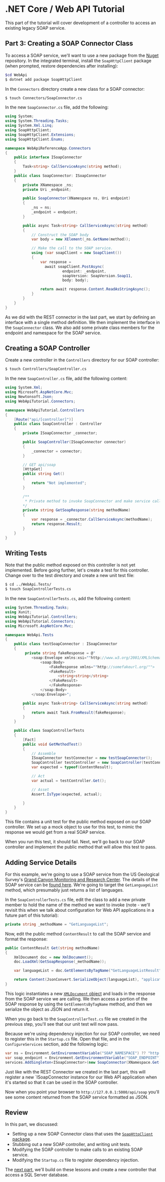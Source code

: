 # .NET Core / Web API Tutorial

This part of the tutorial will cover development of a controller to access an existing legacy SOAP service.

## Part 3: Creating a SOAP Connector Class

To access a SOAP service, we'll want to use a new package from the [Nuget](https://www.nuget.org/packages/SoapHttpClient/) repository. In the integrated terminal, install the `SoapHttpClient` package (when prompted, restore dependencies after installing):

```bash
$cd WebApi
$ dotnet add package SoapHttpClient
```

In the `Connectors` directory create a new class for a SOAP connector:

```bash
$ touch Connectors/SoapConnector.cs
```

In the new `SoapConnector.cs` file, add the following:

```csharp
using System;
using System.Threading.Tasks;
using System.Xml.Linq;
using SoapHttpClient;
using SoapHttpClient.Extensions;
using SoapHttpClient.Enums;

namespace WebApiReferenceApp.Connectors
{
    public interface ISoapConnector
    {
        Task<string> CallServiceAsync(string method);
    }
    public class SoapConnector: ISoapConnector
    {
        private XNamespace _ns;
        private Uri _endpoint;

        public SoapConnector(XNamespace ns, Uri endpoint)
        {
            _ns = ns;
            _endpoint = endpoint;
        }

        public async Task<string> CallServiceAsync(string method)
        {
            // Construct the SOAP body
            var body = new XElement(_ns.GetName(method));

            // Make the call to the SOAP service.
            using (var soapClient = new SoapClient())
            {
                var response =
                  await soapClient.PostAsync(
                          endpoint: _endpoint,
                          soapVersion: SoapVersion.Soap11,
                          body: body);

                return await response.Content.ReadAsStringAsync();
            }
        }
    }
}
```

As we did with the REST connector in the last part, we start by defining an interface with a single method definition. We then implement the interface in the `SoapConnector` class. We also add some private class members for the endpoint and namespace for the SOAP service.

## Creating a SOAP Controller

Create a new controller in the `Controllers` directory for our SOAP controller:

```bash
$ touch Controllers/SoapController.cs
```

In the new `SoapController.cs` file, add the following content:

```csharp
using System.Xml;
using Microsoft.AspNetCore.Mvc;
using Newtonsoft.Json;
using WebApiTutorial.Connectors;

namespace WebApiTutorial.Controllers
{
    [Route("api/[controller]")]
    public class SoapController : Controller
    {
        private ISoapConnector _connector;

        public SoapController(ISoapConnector connector)
        {
            _connector = connector;
        }

        // GET api/soap
        [HttpGet]
        public string Get()
        {
            return "Not implemented";
        }

        /**
         * Private method to invoke SoapConnector and make service call.       
        */
        private string GetSoapResponse(string methodName)
        {
            var response = _connector.CallServiceAsync(methodName);
            return response.Result;
        }
    }
}
```

## Writing Tests

Note that the public method exposed on this controller is not yet implemented. Before going further, let's create a test for this controller. Change over to the test directory and create a new unit test file:

```bash
$ cd ../WebApi.Tests/
$ touch SoapControllerTests.cs
```

In the new `SoapControllerTests.cs`, add the following content:

```csharp
using System.Threading.Tasks;
using Xunit;
using WebApiTutorial.Controllers;
using WebApiTutorial.Connectors;
using Microsoft.AspNetCore.Mvc;

namespace WebApi.Tests
{
    public class testSoapConnector : ISoapConnector
    {
         private string fakeResponse = @"
            <soap:Envelope xmlns:xsi=""http://www.w3.org/2001/XMLSchema-instance"" xmlns:xsd=""http://www.w3.org/2001/XMLSchema"" xmlns:soap=""http://schemas.xmlsoap.org/soap/envelope/"">
                <soap:Body>
                    <FakeResponse xmlns=""http://somefakeurl.org/"">
                    <FakeResult>
                        <string>string</string>
                    </FakeResult>
                    </FakeResponse>
                </soap:Body>
            </soap:Envelope>";

        public async Task<string> CallServiceAsync(string method)
        {            
            return await Task.FromResult(fakeResponse);
        }
    }

    public class SoapControllerTests
    {
        [Fact]
        public void GetMethodTest()
        {
            // Assemble
            ISoapConnector testConnector = new testSoapConnector();
            SoapController testController = new SoapController(testConnector);
            var expected = typeof(ContentResult);

            // Act
            var actual = testController.Get();

            // Asset
            Assert.IsType(expected, actual);

        }
    }
}
```

This file contains a unit test for the public method exposed on our SOAP controller. We set up a mock object to use for this test, to mimic the response we would get from a real SOAP service. 

When you run this test, it should fail. Next, we'll go back to our SOAP controller and implement the public method that will allow this test to pass.

## Adding Service Details

For this example, we're going to use a SOAP service from the US Geological Survey's [Grand Canyon Monitoring and Research Center](https://www.gcmrc.gov/). The details of the SOAP service can be [found here](https://www.gcmrc.gov/WebService.asmx). We're going to target the `GetLanguageList` method, which presumably just returns a list of languages.

In the `SoapControllerTests.cs` file, edit the class to add a new private member to hold the name of the method we want to invoke (note - we'll revisit this when we talk about configuration for Web API applications in a future part of this tutorial):

```csharp
private string _methodName = "GetLanguageList";
```

Now, edit the public method `ContentResult` to call the SOAP service and format the response:

```csharp
public ContentResult Get(string methodName)
{
    XmlDocument doc = new XmlDocument();
    doc.LoadXml(GetSoapResponse(_methodName));

    var languageList = doc.GetElementsByTagName("GetLanguageListResult");

    return Content(JsonConvert.SerializeObject(languageList), "application/json");
}
```

This logic instantiates a new [`XMLDocument` object](https://msdn.microsoft.com/en-us/library/system.xml.xmldocument(v=vs.110).aspx) and loads in the response from the SOAP service we are calling. We then access a portion of the SOAP response by using the `GetElementsByTagName` method, and then we serialize the object as JSON and return it.

When you go back to the `SoapControllerTest.cs` file we created in the previous step, you'll see that our unit test will now pass.

Because we're using dependency injection for our SOAP controller, we need to register this in the `Startup.cs` file. Open that file, and in the `ConfigureServices` section, add the following logic:

```csharp
var ns = Environment.GetEnvironmentVariable("SOAP_NAMESPACE") ?? "http://tempuri.org/";
var soap_endpoint = Environment.GetEnvironmentVariable("SOAP_ENDPOINT") ?? "https://www.gcmrc.gov/WebService.asmx";
services.AddSingleton<ISoapConnector>(new SoapConnector(XNamespace.Get(ns), new Uri(soap_endpoint)));
```

Just like with the REST Connector we created in the last part, this will register a new `ISoapConnector instance for our Web API application when it's started so that it can be used in the SOAP controller.

Now when you point your browser to `http://127.0.0.1:5000/api/soap` you'll see some content returned from the SOAP service formatted as JSON.


## Review

In this part, we discussed:

* Setting up a new SOAP Connector class that uses the [`SoapHttpClient` package](https://www.nuget.org/packages/SoapHttpClient/).
* Stubbing out a new SOAP controller, and writing unit tests.
* Modifying the SOAP controller to make calls to an existing SOAP service.
* Modifying the `Startup.cs` file to register dependency injection.


The [next part](../../tree/part-5), we'll build on these lessons and create a new controller that access a SQL Server database. 

